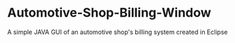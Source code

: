 # Automotive-Shop-Billing-Window
A simple JAVA GUI of an automotive shop's billing system created in Eclipse

